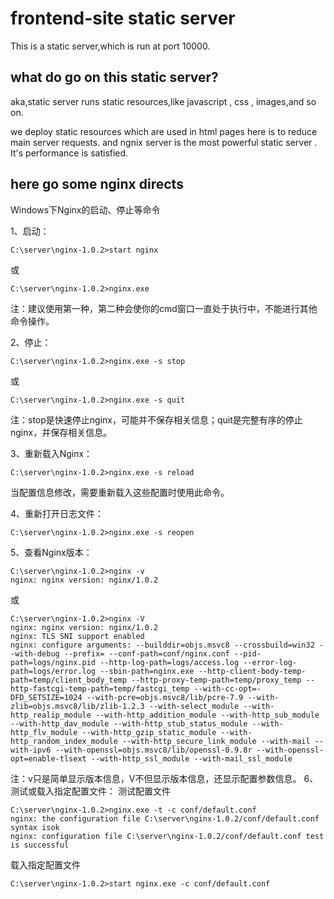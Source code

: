 # frontend-site static server

This is a static server,which is run at port 10000.

## what do go on this static server?

aka,static server runs static resources,like javascript , css , images,and so on.

we deploy static resources which are used in html pages here is to reduce main server requests.
and ngnix server is the most powerful static server . It's performance is satisfied.

## here go some nginx directs

Windows下Nginx的启动、停止等命令

1、启动：

	C:\server\nginx-1.0.2>start nginx

或

	C:\server\nginx-1.0.2>nginx.exe

注：建议使用第一种，第二种会使你的cmd窗口一直处于执行中，不能进行其他命令操作。

2、停止：

	C:\server\nginx-1.0.2>nginx.exe -s stop

或

	C:\server\nginx-1.0.2>nginx.exe -s quit

注：stop是快速停止nginx，可能并不保存相关信息；quit是完整有序的停止nginx，并保存相关信息。

3、重新载入Nginx：

	C:\server\nginx-1.0.2>nginx.exe -s reload

当配置信息修改，需要重新载入这些配置时使用此命令。

4、重新打开日志文件：

	C:\server\nginx-1.0.2>nginx.exe -s reopen

5、查看Nginx版本：

	C:\server\nginx-1.0.2>nginx -v
	nginx: nginx version: nginx/1.0.2

或

	C:\server\nginx-1.0.2>nginx -V
	nginx: nginx version: nginx/1.0.2 
	nginx: TLS SNI support enabled 
	nginx: configure arguments: --builddir=objs.msvc8 --crossbuild=win32 --with-debug --prefix= --conf-path=conf/nginx.conf --pid-path=logs/nginx.pid --http-log-path=logs/access.log --error-log-path=logs/error.log --sbin-path=nginx.exe --http-client-body-temp-path=temp/client_body_temp --http-proxy-temp-path=temp/proxy_temp --http-fastcgi-temp-path=temp/fastcgi_temp --with-cc-opt=-DFD_SETSIZE=1024 --with-pcre=objs.msvc8/lib/pcre-7.9 --with-zlib=objs.msvc8/lib/zlib-1.2.3 --with-select_module --with-http_realip_module --with-http_addition_module --with-http_sub_module --with-http_dav_module --with-http_stub_status_module --with-http_flv_module --with-http_gzip_static_module --with-http_random_index_module --with-http_secure_link_module --with-mail --with-ipv6 --with-openssl=objs.msvc8/lib/openssl-0.9.8r --with-openssl-opt=enable-tlsext --with-http_ssl_module --with-mail_ssl_module

注：v只是简单显示版本信息，V不但显示版本信息，还显示配置参数信息。
6、测试或载入指定配置文件：
测试配置文件

	C:\server\nginx-1.0.2>nginx.exe -t -c conf/default.conf
	nginx: the configuration file C:\server\nginx-1.0.2/conf/default.conf syntax isok
	nginx: configuration file C:\server\nginx-1.0.2/conf/default.conf test is successful

载入指定配置文件

	C:\server\nginx-1.0.2>start nginx.exe -c conf/default.conf 




